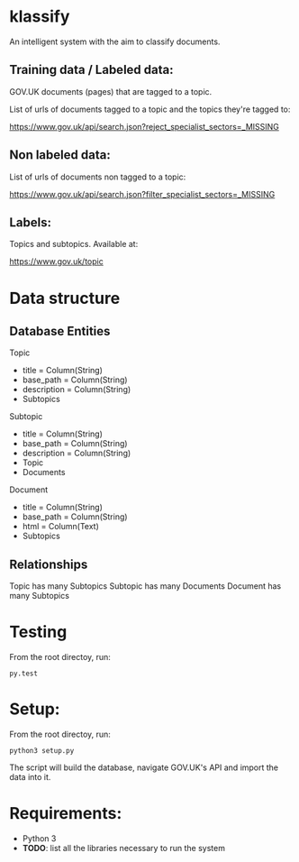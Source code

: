 # klassify

An intelligent system with the aim to classify documents.

## Training data / Labeled data:

GOV.UK documents (pages) that are tagged to a topic.

List of urls of documents tagged to a topic and the topics they're tagged to:

https://www.gov.uk/api/search.json?reject_specialist_sectors=_MISSING

## Non labeled data:

List of urls of documents non tagged to a topic:

https://www.gov.uk/api/search.json?filter_specialist_sectors=_MISSING

## Labels:

Topics and subtopics. Available at:

https://www.gov.uk/topic


# Data structure

## Database Entities

Topic
- title       = Column(String)
- base_path   = Column(String)
- description = Column(String)
- Subtopics

Subtopic
- title       = Column(String)
- base_path   = Column(String)
- description = Column(String)
- Topic
- Documents

Document
- title     = Column(String)
- base_path = Column(String)
- html      = Column(Text)
- Subtopics

## Relationships

Topic has many Subtopics
Subtopic has many Documents
Document has many Subtopics

# Testing

From the root directoy, run:

`py.test`

# Setup:

From the root directoy, run:

`python3 setup.py`

The script will build the database, navigate GOV.UK's API and import the data into it.

# Requirements:

- Python 3
- **TODO**: list all the libraries necessary to run the system
